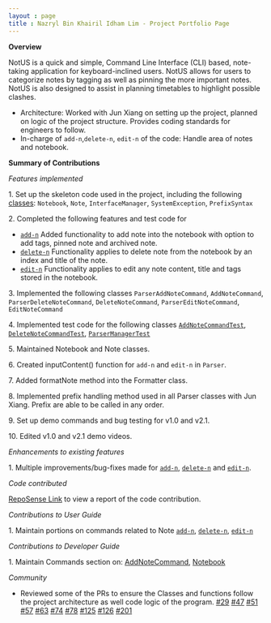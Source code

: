 ```yaml
---
layout : page
title : Nazryl Bin Khairil Idham Lim - Project Portfolio Page
---
```


<!-- @@author nazryl -->
**Overview**

NotUS is a quick and simple, Command Line Interface (CLI) based, note-taking application for keyboard-inclined users. NotUS allows for users to categorize notes by tagging as well as pinning the more important notes. NotUS is also designed to assist in planning timetables to highlight possible clashes.

- Architecture: Worked with Jun Xiang on setting up the project, planned on logic of the project structure. Provides coding standards for engineers to follow.
- In-charge of `add-n`,`delete-n`, `edit-n` of the code:  Handle area of notes and notebook.

**Summary of Contributions**

*Features implemented*

1\. Set up the skeleton code used in the project, including the following [classes](https://github.com/AY2021S1-CS2113-T13-1/tp/pull/6):
`Notebook`, `Note`, `InterfaceManager`, `SystemException`, `PrefixSyntax`

2\. Completed the following features and test code for
* [`add-n`](https://github.com/AY2021S1-CS2113-T13-1/tp/pull/31) Added functionality to add note into the notebook with option to add tags, pinned note and archived note.
* [`delete-n`](https://github.com/AY2021S1-CS2113-T13-1/tp/pull/32) Functionality applies to delete note from the notebook by an index and title of the note.
* [`edit-n`](https://github.com/AY2021S1-CS2113-T13-1/tp/pull/121) Functionality applies to edit any note content, title and tags stored in the notebook.

3\. Implemented the following classes
`ParserAddNoteCommand`, `AddNoteCommand`, `ParserDeleteNoteCommand`, `DeleteNoteCommand`, `ParserEditNoteCommand`, `EditNoteCommand`

4\. Implemented test code for the following classes
[`AddNoteCommandTest`](https://github.com/AY2021S1-CS2113-T13-1/tp/pull/61), [`DeleteNoteCommandTest`](https://github.com/AY2021S1-CS2113-T13-1/tp/pull/61), [`ParserManagerTest`](https://github.com/AY2021S1-CS2113-T13-1/tp/pull/61)

<div style="page-break-after: always;"></div>

5\. Maintained Notebook and Note classes.

6\. Created inputContent() function for `add-n` and `edit-n` in `Parser`.

7\. Added formatNote method into the Formatter class.

8\. Implemented prefix handling method used in all Parser classes with Jun Xiang. Prefix are able to be called in any order.

9\. Set up demo commands and bug testing for v1.0 and v2.1.

10\. Edited v1.0 and v2.1 demo videos.

*Enhancements to existing features*

1\. Multiple improvements/bug-fixes made for [`add-n`](https://github.com/AY2021S1-CS2113-T13-1/tp/pull/111), [`delete-n`](https://github.com/AY2021S1-CS2113-T13-1/tp/pull/88) and [`edit-n`](https://github.com/AY2021S1-CS2113-T13-1/tp/pull/180).

*Code contributed*

[RepoSense Link](https://nus-cs2113-ay2021s1.github.io/tp-dashboard/#breakdown=true&search=nazryl&sort=groupTitle&sortWithin=title&since=2020-09-27&timeframe=commit&mergegroup=&groupSelect=groupByRepos&checkedFileTypes=docs~functional-code~test-code~other) to view a report of the code contribution.

*Contributions to User Guide*

1\. Maintain portions on commands related to Note
[`add-n`](https://github.com/AY2021S1-CS2113-T13-1/tp/pull/182), [`delete-n`](https://github.com/AY2021S1-CS2113-T13-1/tp/pull/32), [`edit-n`](https://github.com/AY2021S1-CS2113-T13-1/tp/pull/141)

*Contributions to Developer Guide*

1\. Maintain Commands section on:
[AddNoteCommand](https://github.com/AY2021S1-CS2113-T13-1/tp/pull/109), [Notebook](https://github.com/AY2021S1-CS2113-T13-1/tp/pull/128)

*Community*

- Reviewed some of the PRs to ensure the Classes and functions follow the project architecture as well code logic of the program.
[#29](https://github.com/AY2021S1-CS2113-T13-1/tp/pull/29)
[#47](https://github.com/AY2021S1-CS2113-T13-1/tp/pull/47)
[#51](https://github.com/AY2021S1-CS2113-T13-1/tp/pull/51)
[#57](https://github.com/AY2021S1-CS2113-T13-1/tp/pull/57)
[#63](https://github.com/AY2021S1-CS2113-T13-1/tp/pull/63)
[#74](https://github.com/AY2021S1-CS2113-T13-1/tp/pull/74)
[#78](https://github.com/AY2021S1-CS2113-T13-1/tp/pull/78)
[#125](https://github.com/AY2021S1-CS2113-T13-1/tp/pull/125)
[#126](https://github.com/AY2021S1-CS2113-T13-1/tp/pull/126)
[#201](https://github.com/AY2021S1-CS2113-T13-1/tp/pull/201)
